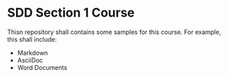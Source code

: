 # SDD Section 1 Course

 Thisn repository shall contains some samples for this course. 
 For example, this shall include:
 
 - Markdown 
 - AsciiDoc 
 - Word Documents 
